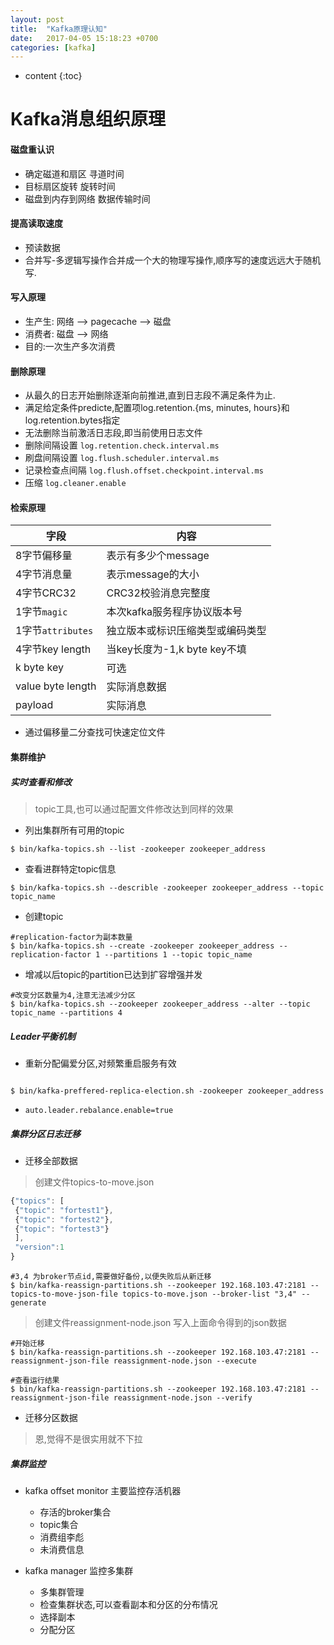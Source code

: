 ```yaml
---
layout: post
title:  "Kafka原理认知"
date:   2017-04-05 15:18:23 +0700
categories: [kafka]
---
```

* content
{:toc}

# Kafka消息组织原理

#### 磁盘重认识

* 确定磁道和扇区	寻道时间
* 目标扇区旋转	旋转时间
* 磁盘到内存到网络	数据传输时间

#### 提高读取速度

* 预读数据
* 合并写-多逻辑写操作合并成一个大的物理写操作,顺序写的速度远远大于随机写.

####  写入原理

* 生产生: 网络 --> pagecache --> 磁盘
* 消费者: 磁盘 --> 网络
* 目的:一次生产多次消费


#### 删除原理

* 从最久的日志开始删除逐渐向前推进,直到日志段不满足条件为止.
* 满足给定条件predicte,配置项log.retention.{ms, minutes, hours}和log.retention.bytes指定
* 无法删除当前激活日志段,即当前使用日志文件
* 删除间隔设置 `log.retention.check.interval.ms`
* 刷盘间隔设置 `log.flush.scheduler.interval.ms`
* 记录检查点间隔 `log.flush.offset.checkpoint.interval.ms`
* 压缩 `log.cleaner.enable`


#### 检索原理

| 字段 | 内容 |
| --- | --- |
| 8字节偏移量 | 表示有多少个message |
| 4字节消息量 | 表示message的大小  |
| 4字节CRC32 | CRC32校验消息完整度 |
| 1字节`magic` | 本次kafka服务程序协议版本号 |
| 1字节`attributes` | 独立版本或标识压缩类型或编码类型 |
| 4字节key length | 当key长度为-1,k byte key不填 |
| k byte key | 可选 |
| value byte length | 实际消息数据  |
| payload | 实际消息 |

* 通过偏移量二分查找可快速定位文件

#### 集群维护

##### 实时查看和修改

>topic工具,也可以通过配置文件修改达到同样的效果

* 列出集群所有可用的topic

```shell
$ bin/kafka-topics.sh --list -zookeeper zookeeper_address

```

* 查看进群特定topic信息

```shell
$ bin/kafka-topics.sh --describle -zookeeper zookeeper_address --topic topic_name

```

* 创建topic

```shell
#replication-factor为副本数量
$ bin/kafka-topics.sh --create -zookeeper zookeeper_address --replication-factor 1 --partitions 1 --topic topic_name

```

* 增减以后topic的partition已达到扩容增强并发

```shell
#改变分区数量为4,注意无法减少分区
$ bin/kafka-topics.sh --zookeeper zookeeper_address --alter --topic topic_name --partitions 4

```

##### Leader平衡机制

* 重新分配偏爱分区,对频繁重启服务有效

```shell

$ bin/kafka-preffered-replica-election.sh -zookeeper zookeeper_address

```
* `auto.leader.rebalance.enable=true`

##### 集群分区日志迁移

* 迁移全部数据

>创建文件topics-to-move.json

```js
{"topics": [
 {"topic": "fortest1"},
 {"topic": "fortest2"},
 {"topic": "fortest3"}
 ],
 "version":1
}
```

```shell
#3,4 为broker节点id,需要做好备份,以便失败后从新迁移
$ bin/kafka-reassign-partitions.sh --zookeeper 192.168.103.47:2181 --topics-to-move-json-file topics-to-move.json --broker-list "3,4" --generate
```

>创建文件reassignment-node.json 写入上面命令得到的json数据

```shell
#开始迁移
$ bin/kafka-reassign-partitions.sh --zookeeper 192.168.103.47:2181 --reassignment-json-file reassignment-node.json --execute

#查看运行结果
$ bin/kafka-reassign-partitions.sh --zookeeper 192.168.103.47:2181 --reassignment-json-file reassignment-node.json --verify
```

* 迁移分区数据

>恩,觉得不是很实用就不下拉

##### 集群监控

* kafka offset monitor 主要监控存活机器

	* 存活的broker集合
	* topic集合
	* 消费组李彪
	* 未消费信息

* kafka manager 监控多集群

	* 多集群管理
	* 检查集群状态,可以查看副本和分区的分布情况
	* 选择副本
	* 分配分区

